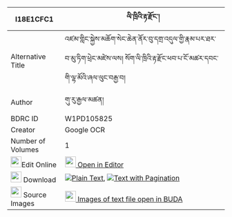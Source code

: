 |I18E1CFC1|ལི་ཁྲིའི་རྟ་རྫོང་། 
| --- | --- 
|Alternative Title |འཛམ་གླིང་སྐྱེས་མཆོག་སེང་ཆེན་ནོར་བུ་དགྲ་འདུལ་གྱི་རྣམ་པར་ཐར་བ་མུ་ཏིག་ཕྲེང་མཛེས་ལས། སོག་ལི་ཁྲིའི་རྟ་རྫོང་ཕབ་པ་ངོ་མཚར་དབང་གི་ལྷ་མོའི་ཞལ་ལུང་བརྒྱ་བ།
|Author| གུ་རུ་རྒྱལ་མཚན།
|BDRC ID | W1PD105825
|Creator | Google OCR
|Number of Volumes| 1
|<img width="25" src="https://img.icons8.com/color/25/000000/edit-property.png">Edit Online| [<img width="25" src="https://avatars.githubusercontent.com/u/45091458?s=200&v=4"> Open in Editor](http://editor.openpecha.org/I18E1CFC1)
|<img width="25" src="https://img.icons8.com/fluent/48/000000/download-2.png"/>  Download | [![](https://img.icons8.com/color/20/000000/txt.png)Plain Text](https://github.com/Openpecha/I18E1CFC1/releases/download/v1/litri_i_ta_dzong_plain_I18E1CFC1.zip), [![](https://img.icons8.com/color/20/000000/txt.png)Text with Pagination](https://github.com/Openpecha/I18E1CFC1/releases/download/v1/litri_i_ta_dzong_pages_I18E1CFC1.zip)
|<img width="25" src="https://img.icons8.com/plasticine/100/000000/pictures-folder.png"/>  Source Images | [<img width="25" src="https://library.bdrc.io/icons/BUDA-small.svg"> Images of text file open in BUDA](https://library.bdrc.io/show/bdr:W1PD105825)